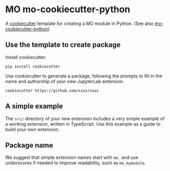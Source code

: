# MO mo-cookiecutter-python

A [cookiecutter](https://github.com/audreyr/cookiecutter) template for creating
a MO module in Python. (See also
[mo-cookiecutter-python](https://github.com/xxxx/xxxx))

## Use the template to create package

Install cookiecutter.

```
pip install cookiecutter
```

Use cookiecutter to generate a package, following the prompts to fill in the name and authorship of your new JupyterLab extension.

```
cookiecutter https://github.com/xxxx/xxxx
```

## A simple example

The ``src/`` directory of your new extension includes a very simple example of a working extension, written in TypeScript. Use this example as a guide to build your own extension.

## Package name

We suggest that simple extension names start with `mo_` and use underscores if needed to improve readability, such as `mo_mymodule`.